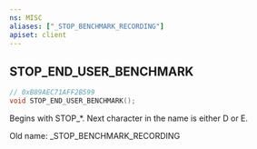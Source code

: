 ```yaml
---
ns: MISC
aliases: ["_STOP_BENCHMARK_RECORDING"]
apiset: client
---
```

## STOP_END_USER_BENCHMARK

```c
// 0xB89AEC71AFF2B599
void STOP_END_USER_BENCHMARK();
```

Begins with STOP_*. Next character in the name is either D or E.

Old name: _STOP_BENCHMARK_RECORDING




